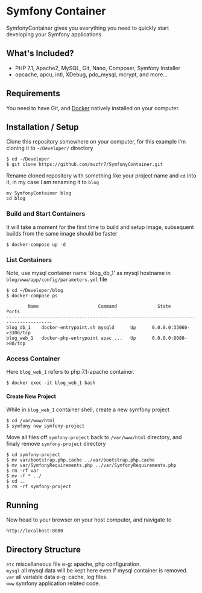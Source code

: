 # Symfony Container
SymfonyContainer gives you everything you need to quickly start developing your Symfony applications.

## What's Included?
* PHP 7.1, Apache2, MySQL, Git, Nano, Composer, Symfony Installer
* opcache, apcu, intl, XDebug, pdo_mysql, mcrypt, and more...

## Requirements
You need to have Git, and [Docker](https://www.docker.com/) natively installed on your computer.

## Installation / Setup
Clone this repository somewhere on your computer, for this example i'm cloning it to `~/Developer/` directory
```
$ cd ~/Developer
$ git clone https://github.com/muzfr7/SymfonyContainer.git
```
Rename cloned repository with something like your project name and `cd` into it, in my case I am renaming it to `blog`
```
mv SymfonyContainer blog
cd blog
```

### Build and Start Containers
It will take a moment for the first time to build and setup image, subsequent builds from the same image should be faster
```
$ docker-compose up -d
```

### List Containers
Note, use mysql container name 'blog_db_1' as mysql hostname in `blog/www/app/config/parameters.yml` file
```
$ cd ~/Developer/blog
$ docker-compose ps
```
```
        Name                      Command               State            Ports          
---------------------------------------------------------------------------------------
blog_db_1    docker-entrypoint.sh mysqld      Up      0.0.0.0:33060->3306/tcp 
blog_web_1   docker-php-entrypoint apac ...   Up      0.0.0.0:8080->80/tcp 
```
### Access Container
Here `blog_web_1` refers to php:7.1-apache container.
```
$ docker exec -it blog_web_1 bash
```

#### Create New Project
While in `blog_web_1` container shell, create a new symfony project
```
$ cd /var/www/html
$ symfony new symfony-project
```

Move all files off `symfony-project` back to `/var/www/html` directory, and finaly remove `symfony-project` directory
```
$ cd symfony-project
$ mv var/bootstrap.php.cache ../var/bootstrap.php.cache
$ mv var/SymfonyRequirements.php ../var/SymfonyRequirements.php
$ rm -rf var
$ mv -f * ../
$ cd ..
$ rm -rf symfony-project
```

## Running
Now head to your browser on your host computer, and navigate to
```
http://localhost:8080
```

## Directory Structure
`etc` miscellaneous file e-g: apache, php configuration.<br />
`mysql` all mysql data will be kept here even if mysql container is removed.<br />
`var`  all variable data e-g: cache, log files.<br />
`www` symfony application related code.<br />